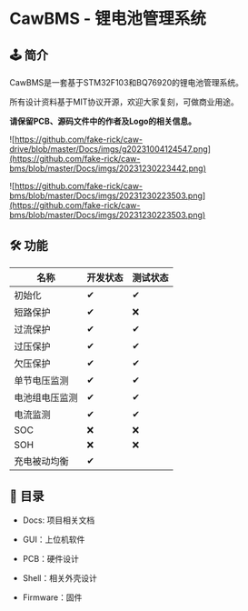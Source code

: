 # CawBMS - 锂电池管理系统

## 🕹 简介

CawBMS是一套基于STM32F103和BQ76920的锂电池管理系统。

所有设计资料基于MIT协议开源，欢迎大家复刻，可做商业用途。

**请保留PCB、源码文件中的作者及Logo的相关信息。**

![https://github.com/fake-rick/caw-drive/blob/master/Docs/imgs/g20231004124547.png](https://github.com/fake-rick/caw-bms/blob/master/Docs/imgs/20231230223442.png)

![https://github.com/fake-rick/caw-bms/blob/master/Docs/imgs/20231230223503.png](https://github.com/fake-rick/caw-bms/blob/master/Docs/imgs/20231230223503.png)

## 🛠 功能

| 名称      | 开发状态 | 测试状态 |
| ------- | ---- | ---- |
| 初始化     | ✔    | ✔    |
| 短路保护    | ✔    | ❌    |
| 过流保护    | ✔    | ✔    |
| 过压保护    | ✔    | ✔    |
| 欠压保护    | ✔    | ✔    |
| 单节电压监测  | ✔    | ✔    |
| 电池组电压监测 | ✔    | ✔    |
| 电流监测    | ✔    | ✔    |
| SOC     | ❌    | ❌    |
| SOH     | ❌    | ❌    |
| 充电被动均衡  | ✔    |      |

## 📰 目录

* Docs: 项目相关文档

* GUI：上位机软件

* PCB：硬件设计

* Shell：相关外壳设计

* Firmware：固件
